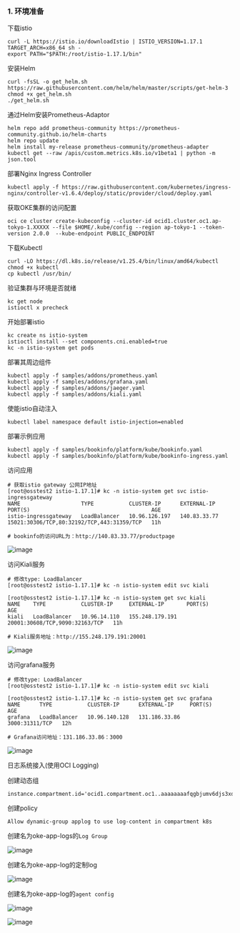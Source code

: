 

### 1. 环境准备

下载istio

```
curl -L https://istio.io/downloadIstio | ISTIO_VERSION=1.17.1 TARGET_ARCH=x86_64 sh -
export PATH="$PATH:/root/istio-1.17.1/bin"
```
安装Helm

```
curl -fsSL -o get_helm.sh https://raw.githubusercontent.com/helm/helm/master/scripts/get-helm-3
chmod +x get_helm.sh
./get_helm.sh
```

通过Helm安装Prometheus-Adaptor

```
helm repo add prometheus-community https://prometheus-community.github.io/helm-charts
helm repo update
helm install my-release prometheus-community/prometheus-adapter
kubectl get --raw /apis/custom.metrics.k8s.io/v1beta1 | python -m json.tool
```

部署Nginx Ingress Controller

```
kubectl apply -f https://raw.githubusercontent.com/kubernetes/ingress-nginx/controller-v1.6.4/deploy/static/provider/cloud/deploy.yaml
```

获取OKE集群的访问配置

```
oci ce cluster create-kubeconfig --cluster-id ocid1.cluster.oc1.ap-tokyo-1.XXXXX --file $HOME/.kube/config --region ap-tokyo-1 --token-version 2.0.0  --kube-endpoint PUBLIC_ENDPOINT
```

下载Kubectl

```
curl -LO https://dl.k8s.io/release/v1.25.4/bin/linux/amd64/kubectl
chmod +x kubectl
cp kubectl /usr/bin/
```

验证集群与环境是否就绪

```
kc get node
istioctl x precheck
```

开始部署istio

```
kc create ns istio-system
istioctl install --set components.cni.enabled=true
kc -n istio-system get pods
```

部署其周边组件

```
kubectl apply -f samples/addons/prometheus.yaml
kubectl apply -f samples/addons/grafana.yaml
kubectl apply -f samples/addons/jaeger.yaml
kubectl apply -f samples/addons/kiali.yaml
```

使能istio自动注入

```
kubectl label namespace default istio-injection=enabled
```

部署示例应用

```
kubectl apply -f samples/bookinfo/platform/kube/bookinfo.yaml
kubectl apply -f samples/bookinfo/platform/kube/bookinfo-ingress.yaml
```

访问应用

```
# 获取istio gateway 公网IP地址
[root@osstest2 istio-1.17.1]# kc -n istio-system get svc istio-ingressgateway
NAME                   TYPE           CLUSTER-IP      EXTERNAL-IP    PORT(S)                                      AGE
istio-ingressgateway   LoadBalancer   10.96.126.197   140.83.33.77   15021:30306/TCP,80:32192/TCP,443:31359/TCP   11h

# bookinfo的访问URL为：http://140.83.33.77/productpage
```

![image](https://user-images.githubusercontent.com/4653664/221776438-b34f3e86-dbd2-4adc-ae77-a15bf02a97b7.png)

访问Kiali服务

```
# 修改type: LoadBalancer
[root@osstest2 istio-1.17.1]# kc -n istio-system edit svc kiali

[root@osstest2 istio-1.17.1]# kc -n istio-system get svc kiali
NAME    TYPE           CLUSTER-IP     EXTERNAL-IP       PORT(S)                          AGE
kiali   LoadBalancer   10.96.14.110   155.248.179.191   20001:30608/TCP,9090:32163/TCP   11h

# Kiali服务地址：http://155.248.179.191:20001
```

![image](https://user-images.githubusercontent.com/4653664/221778563-6b9bbf45-3864-4d4b-aecf-be847d1ccb00.png)

访问grafana服务

```
# 修改type: LoadBalancer
[root@osstest2 istio-1.17.1]# kc -n istio-system edit svc kiali

[root@osstest2 istio-1.17.1]# kc -n istio-system get svc grafana
NAME      TYPE           CLUSTER-IP      EXTERNAL-IP     PORT(S)          AGE
grafana   LoadBalancer   10.96.140.128   131.186.33.86   3000:31311/TCP   12h

# Grafana访问地址：131.186.33.86：3000
```
![image](https://user-images.githubusercontent.com/4653664/221782812-61002696-b133-4897-8462-f0cd38ef4527.png)


日志系统接入(使用OCI Logging)

创建动态组

```
instance.compartment.id='ocid1.compartment.oc1..aaaaaaaafqgbjumv6djs3xdbkq27gat2nyhtowzdfltiy42w2rthjuvpl46a'
```

创建policy

```
Allow dynamic-group applog to use log-content in compartment k8s
```

创建名为oke-app-logs的`Log Group`

![image](https://user-images.githubusercontent.com/4653664/221799662-3852ed43-d252-4794-b631-e64f39b2fe64.png)

创建名为oke-app-log的定制log

![image](https://user-images.githubusercontent.com/4653664/221799953-3ab57c48-1126-4ce5-985c-882c91355dbd.png)

创建名为oke-app-log的`agent config`

![image](https://user-images.githubusercontent.com/4653664/221800460-9449f78f-0f0f-4f2a-aabf-220a79ba31eb.png)


![image](https://user-images.githubusercontent.com/4653664/221800375-32ea82fa-e498-437a-8985-694da3470616.png)

